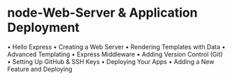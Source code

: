 # node-Web-Server & Application Deployment
•	Hello Express
•	Creating a Web Server
•	Rendering Templates with Data
•	Advanced Templating
•	Express Middleware
•	Adding Version Control (Git)
•	Setting Up GitHub & SSH Keys
•	Deploying Your Apps
•	Adding a New Feature and Deploying
